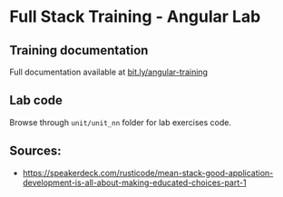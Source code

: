 # Full Stack Training - Angular Lab

## Training documentation

Full documentation available at [bit.ly/angular-training](http://bit.ly/angular-training)

## Lab code
Browse through `unit/unit_nn` folder for lab exercises code.

 
 
## Sources:
 - https://speakerdeck.com/rusticode/mean-stack-good-application-development-is-all-about-making-educated-choices-part-1
